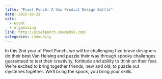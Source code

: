 ```yaml
---
title: "Pixel Punch: A Vox Product Design Battle"
date: 2015-10-22
cats:
  - event
  - organizing
link: http://pixelpunch.voxmedia.com/
categories: community
---
```


In this 2nd year of Pixel Punch, we will be challenging five brave designers do their best Van Helsing and puzzle their way through spooky challenges guaranteed to test their creativity, fortitude and ability to think on their feet. We’re excited to bring together friends, new and old, to puzzle out mysteries together. We’ll bring the spook, you bring your skills.